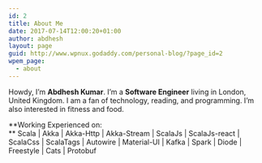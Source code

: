 ```yaml
---
id: 2
title: About Me
date: 2017-07-14T12:00:20+01:00
author: abdhesh
layout: page
guid: http://www.wpnux.godaddy.com/personal-blog/?page_id=2
wpem_page:
  - about
---
```

Howdy, I’m **Abdhesh Kumar**. I’m a **Software Engineer** living in London, United Kingdom. I am a fan of technology, reading, and programming. I’m also interested in fitness and food.<section class="bio">

**Working Experienced on:  
** Scala | Akka | Akka-Http | Akka-Stream | ScalaJs | ScalaJs-react | ScalaCss | ScalaTags | Autowire | Material-UI | Kafka | Spark | Diode | Freestyle | Cats | Protobuf</section> <section class="interests"></section>